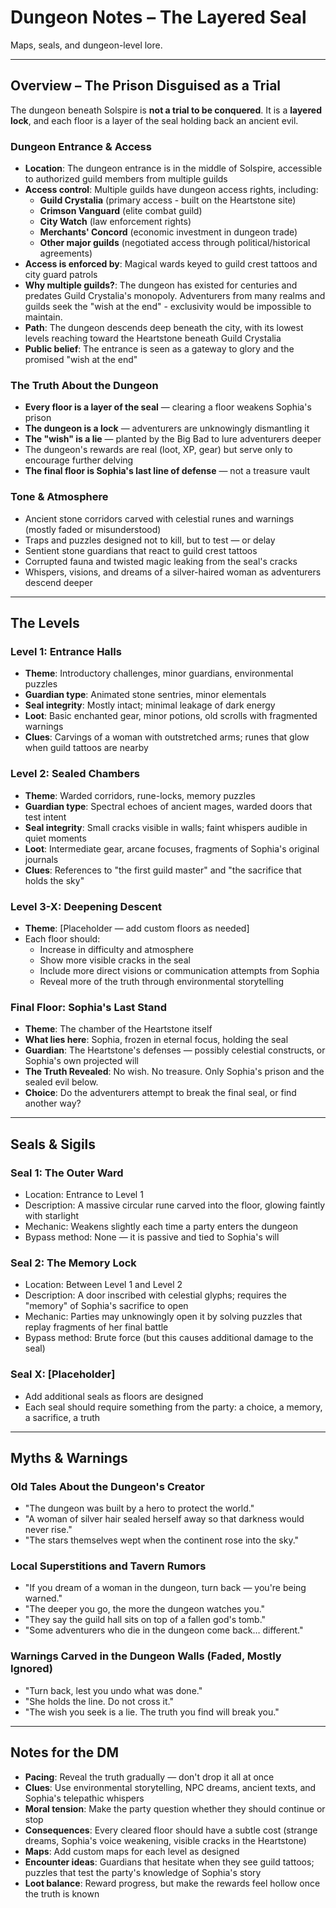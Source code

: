# Dungeon Notes – The Layered Seal

Maps, seals, and dungeon-level lore.

---

## Overview – The Prison Disguised as a Trial

The dungeon beneath Solspire is **not a trial to be conquered**. It is a **layered lock**, and each floor is a layer of the seal holding back an ancient evil.

### Dungeon Entrance & Access
- **Location**: The dungeon entrance is in the middle of Solspire, accessible to authorized guild members from multiple guilds
- **Access control**: Multiple guilds have dungeon access rights, including:
  - **Guild Crystalia** (primary access - built on the Heartstone site)
  - **Crimson Vanguard** (elite combat guild)
  - **City Watch** (law enforcement rights)
  - **Merchants' Concord** (economic investment in dungeon trade)
  - **Other major guilds** (negotiated access through political/historical agreements)
- **Access is enforced by**: Magical wards keyed to guild crest tattoos and city guard patrols
- **Why multiple guilds?**: The dungeon has existed for centuries and predates Guild Crystalia's monopoly. Adventurers from many realms and guilds seek the "wish at the end" - exclusivity would be impossible to maintain.
- **Path**: The dungeon descends deep beneath the city, with its lowest levels reaching toward the Heartstone beneath Guild Crystalia
- **Public belief**: The entrance is seen as a gateway to glory and the promised "wish at the end"

### The Truth About the Dungeon
- **Every floor is a layer of the seal** — clearing a floor weakens Sophia's prison
- **The dungeon is a lock** — adventurers are unknowingly dismantling it
- **The "wish" is a lie** — planted by the Big Bad to lure adventurers deeper
- The dungeon's rewards are real (loot, XP, gear) but serve only to encourage further delving
- **The final floor is Sophia's last line of defense** — not a treasure vault

### Tone & Atmosphere
- Ancient stone corridors carved with celestial runes and warnings (mostly faded or misunderstood)
- Traps and puzzles designed not to kill, but to test — or delay
- Sentient stone guardians that react to guild crest tattoos
- Corrupted fauna and twisted magic leaking from the seal's cracks
- Whispers, visions, and dreams of a silver-haired woman as adventurers descend deeper

---

## The Levels

### Level 1: Entrance Halls
- **Theme**: Introductory challenges, minor guardians, environmental puzzles
- **Guardian type**: Animated stone sentries, minor elementals
- **Seal integrity**: Mostly intact; minimal leakage of dark energy
- **Loot**: Basic enchanted gear, minor potions, old scrolls with fragmented warnings
- **Clues**: Carvings of a woman with outstretched arms; runes that glow when guild tattoos are nearby

### Level 2: Sealed Chambers
- **Theme**: Warded corridors, rune-locks, memory puzzles
- **Guardian type**: Spectral echoes of ancient mages, warded doors that test intent
- **Seal integrity**: Small cracks visible in walls; faint whispers audible in quiet moments
- **Loot**: Intermediate gear, arcane focuses, fragments of Sophia's original journals
- **Clues**: References to "the first guild master" and "the sacrifice that holds the sky"

### Level 3-X: Deepening Descent
- **Theme**: [Placeholder — add custom floors as needed]
- Each floor should:
  - Increase in difficulty and atmosphere
  - Show more visible cracks in the seal
  - Include more direct visions or communication attempts from Sophia
  - Reveal more of the truth through environmental storytelling

### Final Floor: Sophia's Last Stand
- **Theme**: The chamber of the Heartstone itself
- **What lies here**: Sophia, frozen in eternal focus, holding the seal
- **Guardian**: The Heartstone's defenses — possibly celestial constructs, or Sophia's own projected will
- **The Truth Revealed**: No wish. No treasure. Only Sophia's prison and the sealed evil below.
- **Choice**: Do the adventurers attempt to break the final seal, or find another way?

---

## Seals & Sigils

### Seal 1: The Outer Ward
- Location: Entrance to Level 1
- Description: A massive circular rune carved into the floor, glowing faintly with starlight
- Mechanic: Weakens slightly each time a party enters the dungeon
- Bypass method: None — it is passive and tied to Sophia's will

### Seal 2: The Memory Lock
- Location: Between Level 1 and Level 2
- Description: A door inscribed with celestial glyphs; requires the "memory" of Sophia's sacrifice to open
- Mechanic: Parties may unknowingly open it by solving puzzles that replay fragments of her final battle
- Bypass method: Brute force (but this causes additional damage to the seal)

### Seal X: [Placeholder]
- Add additional seals as floors are designed
- Each seal should require something from the party: a choice, a memory, a sacrifice, a truth

---

## Myths & Warnings

### Old Tales About the Dungeon's Creator
- "The dungeon was built by a hero to protect the world."
- "A woman of silver hair sealed herself away so that darkness would never rise."
- "The stars themselves wept when the continent rose into the sky."

### Local Superstitions and Tavern Rumors
- "If you dream of a woman in the dungeon, turn back — you're being warned."
- "The deeper you go, the more the dungeon watches you."
- "They say the guild hall sits on top of a fallen god's tomb."
- "Some adventurers who die in the dungeon come back… different."

### Warnings Carved in the Dungeon Walls (Faded, Mostly Ignored)
- "Turn back, lest you undo what was done."
- "She holds the line. Do not cross it."
- "The wish you seek is a lie. The truth you find will break you."

---

## Notes for the DM

- **Pacing**: Reveal the truth gradually — don't drop it all at once
- **Clues**: Use environmental storytelling, NPC dreams, ancient texts, and Sophia's telepathic whispers
- **Moral tension**: Make the party question whether they should continue or stop
- **Consequences**: Every cleared floor should have a subtle cost (strange dreams, Sophia's voice weakening, visible cracks in the Heartstone)
- **Maps**: Add custom maps for each level as designed
- **Encounter ideas**: Guardians that hesitate when they see guild tattoos; puzzles that test the party's knowledge of Sophia's story
- **Loot balance**: Reward progress, but make the rewards feel hollow once the truth is known
